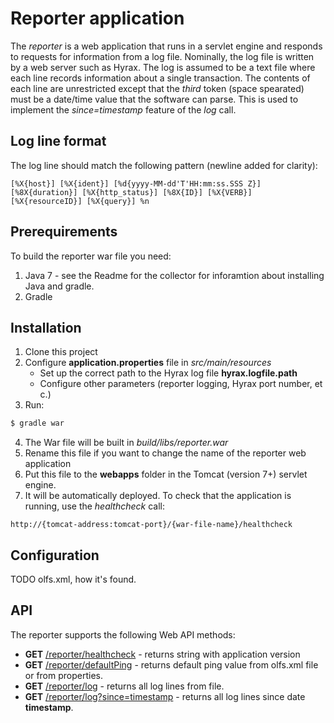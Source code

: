 # Reporter application
The _reporter_ is a web application that runs in a servlet engine and responds to requests
for information from a log file. Nominally, the log file is written by a web server
such as Hyrax. The log is assumed to be a text file where each line records information
about a single transaction. The contents of each line are unrestricted except that the _third_ 
token (space spearated) must be a date/time value that the software can parse. This is used 
to implement the _since=timestamp_ feature of the _log_ call.

## Log line format
The log line should match the following pattern (newline added for clarity):

```
[%X{host}] [%X{ident}] [%d{yyyy-MM-dd'T'HH:mm:ss.SSS Z}] [%8X{duration}] [%X{http_status}] [%8X{ID}] [%X{VERB}] [%X{resourceID}] [%X{query}] %n
```

## Prerequirements
To build the reporter war file you need:

1. Java 7 - see the Readme for the collector for inforamtion about 
   installing Java and gradle.
2. Gradle

## Installation
1. Clone this project
2. Configure **application.properties** file in _src/main/resources_
    * Set up the correct path to the Hyrax log file **hyrax.logfile.path**
    * Configure other parameters (reporter logging, Hyrax port number, et c.)
3. Run:

```sh
$ gradle war
```

4. The War file will be built in _build/libs/reporter.war_
5. Rename this file if you want to change the name of the reporter web application
6. Put this file to the **webapps** folder in the Tomcat (version 7+) servlet engine.
7. It will be automatically deployed. To check that the application is running, use the _healthcheck_ call:

```
http://{tomcat-address:tomcat-port}/{war-file-name}/healthcheck
```

## Configuration
TODO 
olfs.xml, how it's found.

## API
The reporter supports the following Web API methods:
* **GET** [/reporter/healthcheck]() - returns string with application version
* **GET** [/reporter/defaultPing]() - returns default ping value from olfs.xml file or from properties.
* **GET** [/reporter/log]() - returns all log lines from file.
* **GET** [/reporter/log?since=timestamp]() - returns all log lines since date **timestamp**.



